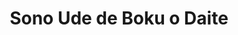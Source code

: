 --- 
title: "Sono Ude de Boku o Daite"
publishdate: "2019-3-9T16:48:46+02:00"
src: "https://365manga.net/manga/sono-ude-de-boku-o-daite"
image: "https://data.365manga.net/images/thumbnails/24758-sono-ude-de-boku-o-daite.jpg"
description: "1. The Temple of the Sun Emperor Messara is a provider of slaves to the decadent roman emperor Heliogabalus. One day a germanian barbarian, Dorugu, captures his eye; he seems perfect for the emperor's somewhat rough tastes. But when he starts Dorugu's training, things don't quite go according to plan. 2. Salamander Despised, feared, hunted, Salamander lives hidden in the woods. His strange birthmark made people distrust him, and blame…"
---